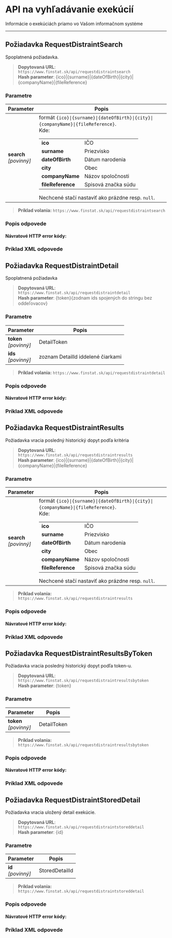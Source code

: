 # API na vyhľadávanie exekúcií
Informácie o exekúciách priamo vo Vašom informačnom systéme

---
## Požiadavka RequestDistraintSearch
Spoplatnená požiadavka.

> **Dopytovaná URL**: ```https://www.finstat.sk/api/requestdistraintsearch```<br />
> **Hash parameter**: {ico}\|{surname}\|{dateOfBirth}\|{city}\|{companyName}\|{fileReference}

### Parametre
| Parameter | Popis |
| ----------- | ----------- |
| **search**<br />*[povinný]* | formát `{ico}\|{surname}\|{dateOfBirth}\|{city}\|{companyName}\|{fileReference}`. <br />Kde:<table><tr><td>**ico**</td><td>IČO</td></tr><tr><td>**surname**</td><td>Priezvisko</td></tr><tr><td>**dateOfBirth**</td><td>Dátum narodenia</td></tr><tr><td>**city**</td><td>Obec</td></tr><tr><td>**companyName**</td><td>Názov spoločnosti</td></tr><tr><td>**fileReference**</td><td>Spisová značka súdu</td></tr></table> Nechcené stačí nastaviť ako prázdne resp. `null`.|


[](../../../common/parameters/parameters-sk.md ':include')

> **Príklad volania:** ```https://www.finstat.sk/api/requestdistraintsearch```

### Popis odpovede
[](../../../common/responses/distraint-sk-result.md ':include')

#### Návratové HTTP error kódy:
[](../../../common/http/errorcodes-sk.md ':include')

### Príklad XML odpovede
[](../../../common/examples/distraint-result.md ':include')

## Požiadavka RequestDistraintDetail
Spoplatnená požiadavka

> **Dopytovaná URL**: ```https://www.finstat.sk/api/requestdistraintdetail```<br />
> **Hash parameter**: {token}{zodnam ids spojených do stringu bez oddeľovacov}

### Parametre
| Parameter | Popis |
| ----------- | ----------- |
| **token**<br />*[povinný]* | DetailToken |
| **ids**<br />*[povinný]* | zoznam DetailId iddelené čiarkami |


[](../../../common/parameters/parameters-sk.md ':include')

> **Príklad volania:** ```https://www.finstat.sk/api/requestdistraintdetail```

### Popis odpovede
[](../../../common/responses/distraint-sk-detail.md ':include')

#### Návratové HTTP error kódy:
[](../../../common/http/errorcodes-sk.md ':include')

### Príklad XML odpovede

[](../../../common/examples/distraint-detail.md ':include')

## Požiadavka RequestDistraintResults
Požiadavka vracia posledný historický dopyt podľa kritéria

> **Dopytovaná URL**: ```https://www.finstat.sk/api/requestdistraintresults```<br />
> **Hash parameter**: {ico}\|{surname}\|{dateOfBirth}\|{city}\|{companyName}\|{fileReference}

### Parametre
| Parameter | Popis |
| ----------- | ----------- |
| **search**<br />*[povinný]* | formát `{ico}\|{surname}\|{dateOfBirth}\|{city}\|{companyName}\|{fileReference}`. <br />Kde:<table><tr><td>**ico**</td><td>IČO</td></tr><tr><td>**surname**</td><td>Priezvisko</td></tr><tr><td>**dateOfBirth**</td><td>Dátum narodenia</td></tr><tr><td>**city**</td><td>Obec</td></tr><tr><td>**companyName**</td><td>Názov spoločnosti</td></tr><tr><td>**fileReference**</td><td>Spisová značka súdu</td></tr></table> Nechcené stačí nastaviť ako prázdne resp. `null`.|


[](../../../common/parameters/parameters-sk.md ':include')

> **Príklad volania:** ```https://www.finstat.sk/api/requestdistraintresults```

### Popis odpovede
[](../../../common/responses/distraint-sk-result.md ':include')

#### Návratové HTTP error kódy:
[](../../../common/http/errorcodes-sk.md ':include')

### Príklad XML odpovede
[](../../../common/examples/distraint-result.md ':include')

## Požiadavka RequestDistraintResultsByToken
Požiadavka vracia posledný historický dopyt podľa token-u.

> **Dopytovaná URL**: ```https://www.finstat.sk/api/requestdistraintresultsbytoken```<br />
> **Hash parameter**: {token}

### Parametre
| Parameter | Popis |
| ----------- | ----------- |
| **token**<br />*[povinný]* | DetailToken |


[](../../../common/parameters/parameters-sk.md ':include')

> **Príklad volania:** ```https://www.finstat.sk/api/requestdistraintresultsbytoken```

### Popis odpovede
[](../../../common/responses/distraint-sk-result.md ':include')

#### Návratové HTTP error kódy:
[](../../../common/http/errorcodes-sk.md ':include')

### Príklad XML odpovede
[](../../../common/examples/distraint-result.md ':include')

## Požiadavka RequestDistraintStoredDetail
Požiadavka vracia uložený detail exekúcie.

> **Dopytovaná URL**: ```https://www.finstat.sk/api/requestdistraintstoreddetail```<br />
> **Hash parameter**: {id}

### Parametre
| Parameter | Popis |
| ----------- | ----------- |
| **id**<br />*[povinný]* | StoredDetailId |


[](../../../common/parameters/parameters-sk.md ':include')

> **Príklad volania:** ```https://www.finstat.sk/api/requestdistraintstoreddetail```

### Popis odpovede
[](../../../common/responses/distraint-sk-detail.md ':include')

#### Návratové HTTP error kódy:
[](../../../common/http/errorcodes-sk.md ':include')

### Príklad XML odpovede
[](../../../common/examples/distraint-detail.md ':include')